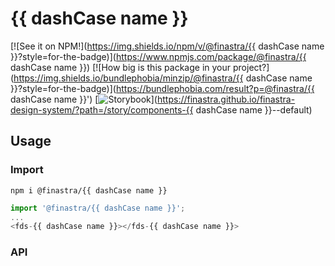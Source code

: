 # {{ dashCase name }}

[![See it on NPM!](https://img.shields.io/npm/v/@finastra/{{ dashCase name }}?style=for-the-badge)](https://www.npmjs.com/package/@finastra/{{ dashCase name }})
[![How big is this package in your project?](https://img.shields.io/bundlephobia/minzip/@finastra/{{ dashCase name }}?style=for-the-badge)](https://bundlephobia.com/result?p=@finastra/{{ dashCase name }}')
[![Storybook](https://shields.io/badge/-Play%20with%20this%20web%20component-2a0481?logo=storybook&style=for-the-badge)](https://finastra.github.io/finastra-design-system/?path=/story/components-{{ dashCase name }}--default)


## Usage

### Import

```
npm i @finastra/{{ dashCase name }}
```

```ts
import '@finastra/{{ dashCase name }}';
...
<fds-{{ dashCase name }}></fds-{{ dashCase name }}>
```

### API
<!-- DOC -->
<!-- /DOC -->